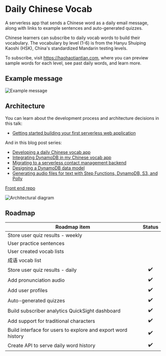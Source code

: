 # Daily Chinese Vocab

A serverless app that sends a Chinese word as a daily email message, along with links to example sentences and auto-generated quizzes.

Chinese learners can subscribe to daily vocab words to build their vocabulary. The vocabulary by level (1-6) is from the Hanyu Shuiping Kaoshi (HSK), China's standardized Mandarin testing levels.

To subscribe, visit https://haohaotiantian.com, where you can preview sample words for each level, see past daily words, and learn more.

## Example message

![Example message](https://hhtt-static.s3.amazonaws.com/email-screenshot-wide.png)

## Architecture

You can learn about the development process and architecture decisions in this talk:
- [Getting started building your first serverless web application](https://www.youtube.com/watch?v=DdyhdnWVukc)

And in this blog post series:
- [Developing a daily Chinese vocab app](https://emshea.com/post/chinese-vocab-app)
- [Integrating DynamoDB in my Chinese vocab app](https://emshea.com/post/vocab-app-database)
- [Migrating to a serverless contact management backend](https://emshea.com/post/vocab-subscriber-backend)
- [Designing a DynamoDB data model](https://emshea.com/post/part-1-dynamodb-single-table-design)
- [Generating audio files for text with Step Functions, DynamoDB, S3, and Polly](https://emshea.com/post/generate-audio-from-text-with-step-functions-polly)

[Front end repo](https://github.com/em-shea/vocab-frontend-vue)

![Architectural diagram](https://hhtt-static.s3.amazonaws.com/vocab-app-oct-2023.drawio+(1).png)

## Roadmap

| Roadmap item | Status |
| ------------- | :-------------: |
| Store user quiz results - weekly | |
| User practice sentences | |
| User created vocab lists | |
| 成语 vocab list | |
| Store user quiz results - daily | :heavy_check_mark: |
| Add pronunciation audio | :heavy_check_mark: |
| Add user profiles | :heavy_check_mark: |
| Auto-generated quizzes | :heavy_check_mark: |
| Build subscriber analytics QuickSight dashboard | :heavy_check_mark: |
| Add support for traditional characters | :heavy_check_mark: |
| Build interface for users to explore and export word history | :heavy_check_mark: |
| Create API to serve daily word history | :heavy_check_mark: |